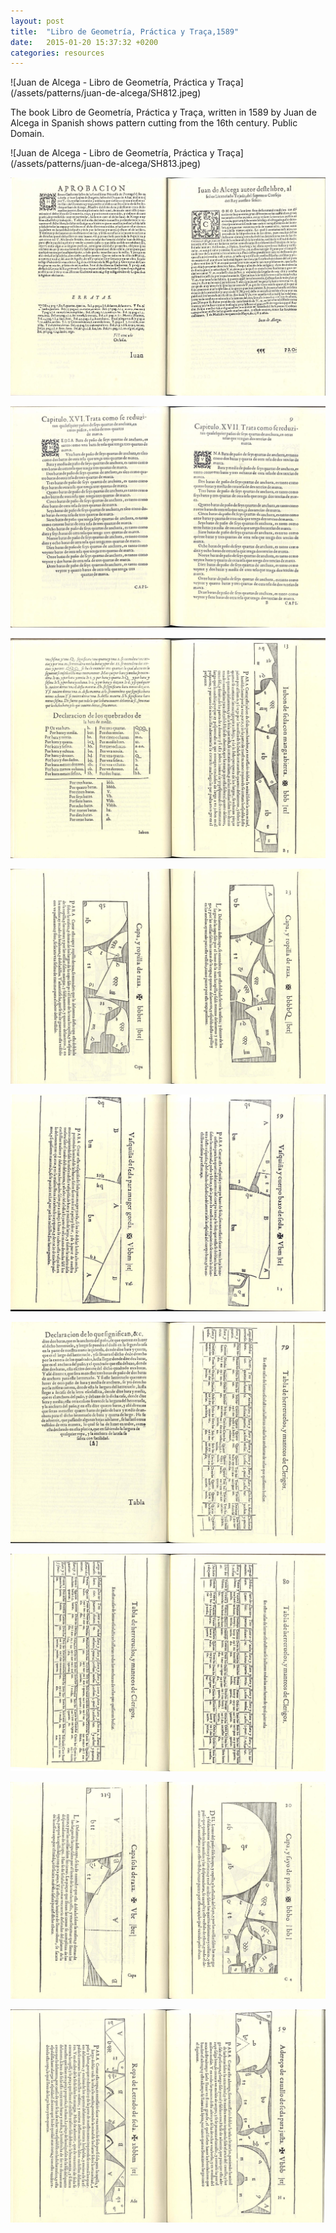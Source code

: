 ```yaml
---
layout: post
title:  "Libro de Geometría, Práctica y Traça,1589"
date:   2015-01-20 15:37:32 +0200
categories: resources
---
```


<div class="grid" markdown="1">
![Juan de Alcega - Libro de Geometría, Práctica y Traça](/assets/patterns/juan-de-alcega/SH812.jpeg)

The book Libro de Geometría, Práctica y Traça, written in 1589 by Juan de Alcega in Spanish shows pattern cutting from the 16th century. Public Domain.
</div>

<div class="grid" markdown="1">
![Juan de Alcega - Libro de Geometría, Práctica y Traça](/assets/patterns/juan-de-alcega/SH813.jpeg)

![Juan de Alcega - Libro de Geometría, Práctica y Traça](/assets/patterns/juan-de-alcega/SH814.jpeg)

![Juan de Alcega - Libro de Geometría, Práctica y Traça](/assets/patterns/juan-de-alcega/SH815.jpeg)

![Juan de Alcega - Libro de Geometría, Práctica y Traça](/assets/patterns/juan-de-alcega/SH816.jpeg)

![Juan de Alcega - Libro de Geometría, Práctica y Traça](/assets/patterns/juan-de-alcega/SH817.jpeg)

![Juan de Alcega - Libro de Geometría, Práctica y Traça](/assets/patterns/juan-de-alcega/SH818.jpeg)

![Juan de Alcega - Libro de Geometría, Práctica y Traça](/assets/patterns/juan-de-alcega/SH820.jpeg)

![Juan de Alcega - Libro de Geometría, Práctica y Traça](/assets/patterns/juan-de-alcega/SH821.jpeg)

![Juan de Alcega - Libro de Geometría, Práctica y Traça](/assets/patterns/juan-de-alcega/SH822.jpeg)

![Juan de Alcega - Libro de Geometría, Práctica y Traça](/assets/patterns/juan-de-alcega/SH823.jpeg)
</div>